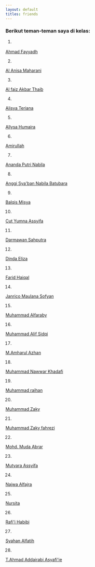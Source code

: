 ```yaml
---
layout: default
titles: friends
---
```




<h3>Berikut teman-teman saya di kelas:</h3>

1. <div class="hobi-card">
  <a href="https://ahmadfayyadh.github.io/" target="_blank">Ahmad Fayyadh</a></div>
 
2.  <div class="hobi-card">
  <a href="https://alanisamaharani.github.io/" target="_blank">Al Anisa Maharani</a></div>

3. <div class="hobi-card">
  <a href="https://alfaizakbar.github.io/" target="_blank">Al faiz Akbar Thaib</a></div>

4.  <div class="hobi-card">
 <a href="(https://alisyateriana.github.io/"  target="_blank">Alisya Teriana</a></div>

5.  <div class="hobi-card">
 <a href="https://allysahumaira.github.io/" target="_blank">Allysa Humaira</a></div>

6. <div class="hobi-card">
 <a href="https://amirullah310.github.io/" target="_blank">Amirullah</a></div>

7. <div class="hobi-card">
 <a href="https://anandaaputrinabilla.github.io/" target="_blank">Ananda Putri Nabila</a></div>

8. <div class="hobi-card">
 <a href="https://angginabilabatubara.github.io/" target="_blank">Anggi Sya'ban Nabila Batubara</a></div>

9. <div class="hobi-card">
 <a href="https://balqismisyia.github.io/" target="_blank">Balqis Misya</a></div>

10. <div class="hobi-card">
 <a href="" target="_blank">Cut Yumna Assyifa</a></div>

11. <div class="hobi-card">
 <a href="https://darmawansahputra1.github.io/" target="_blank">Darmawan Sahputra</a></div>

12. <div class="hobi-card">
 <a href="https://dindaelz06.github.io/" target="_blank">Dinda Eliza</a></div>

13. <div class="hobi-card">
 <a href="https://fared08.github.io/" target="_blank">Farid Haiqal</a></div>

14. <div class="hobi-card">
 <a href="https://janricomaulanas.github.io/" target="_blank">Janrico Maulana Sofyan</a></div>

15. <div class="hobi-card">
 <a href="https://muhammadalfaraby06.github.io/" target="_blank">Muhammad Alfaraby</a></div>

16. <div class="hobi-card">
 <a href="https://alfsdqi.github.io/" target="_blank">Muhammad Alif Sidqi</a></div>

17. <div class="hobi-card">
 <a href="https://amharul.github.io/" target="_blank">M.Amharul Azhan</a></div>

18. <div class="hobi-card">
 <a href="https://khadafimuhammadnawwar.github.io/" target="_blank">Muhammad Nawwar Khadafi</a></div>
 
19. <div class="hobi-card">
 <a href="https://mraihanads.github.io/" target="_blank">Muhammad raihan</a></div>

20. <div class="hobi-card">
 <a href="https://muhzakyyy.github.io/" target="_blank">Muhammad Zaky</a></div>

21. <div class="hobi-card">
 <a href="https://m-zakifahrezi.github.io/" target="_blank">Muhammad Zaky fahrezi</a></div>

22. <div class="hobi-card">
<a href="https://mudaabrar.github.io/" target="_blank">Mohd. Muda Abrar</a></div>

23. <div class="hobi-card">
 <a href="https://mutyaraassyifa.github.io/" target="_blank">Mutyara Assyifa</a></div>

24. <div class="hobi-card">
 <a href="https://najwaal1fajra.github.io/" target="_blank">Najwa Alfajra</a></div>

25. <div class="hobi-card">
 <a href="https://nursitaaa.github.io/" target="_blank">Nursita</a></div>

26. <div class="hobi-card">
 <a href="https:/rafi-i-habibi.github.io" target="_blank">Rafi'i Habibi</a></div>

27. <div class="hobi-card">
<a href="https://syahanalfatih.github.io/" target="_blank">Syahan Alfatih</a></div>

28. <div class="hobi-card">
 <a href="https://addairabi.github.io/" target="_blank">T.Ahmad Addairabi Asyafi'ie</a></div>